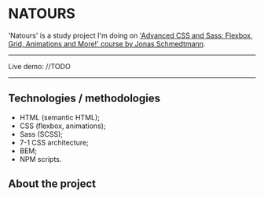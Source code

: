# NATOURS

'Natours' is a study project I'm doing on ['Advanced CSS and Sass: Flexbox, Grid, Animations and More!' course by Jonas Schmedtmann](https://www.udemy.com/course/advanced-css-and-sass/).

---

Live demo: //TODO

---

## Technologies / methodologies

- HTML (semantic HTML);
- CSS (flexbox, animations);
- Sass (SCSS);
- 7-1 CSS architecture;
- BEM;
- NPM scripts.

## About the project
